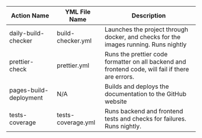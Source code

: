 | Action Name            | YML File Name      | Description                                                                                       |
|------------------------|--------------------|---------------------------------------------------------------------------------------------------|
| daily-build-checker    | build-checker.yml  | Launches the project through docker, and checks for the images running. Runs nightly              |
| prettier-check         | prettier.yml       | Runs the prettier code formatter on all backend and frontend code, will fail if there are errors. |
| pages-build-deployment | N/A                | Builds and deploys the documentation to the GitHub website                                        |
| tests-coverage         | tests-coverage.yml | Runs backend and frontend tests and checks for failures. Runs nightly.                            |
